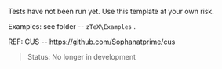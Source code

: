 Tests have not been run yet. Use this template at your own risk.



Examples: see folder -- `zTeX\Examples` .



REF: CUS -- https://github.com/Sophanatprime/cus



> Status: No longer in development